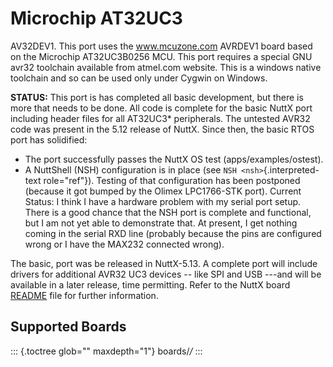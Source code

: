 Microchip AT32UC3
=================

AV32DEV1. This port uses the www.mcuzone.com AVRDEV1 board based on the
Microchip AT32UC3B0256 MCU. This port requires a special GNU avr32
toolchain available from atmel.com website. This is a windows native
toolchain and so can be used only under Cygwin on Windows.

**STATUS:** This port is has completed all basic development, but there
is more that needs to be done. All code is complete for the basic NuttX
port including header files for all AT32UC3\* peripherals. The untested
AVR32 code was present in the 5.12 release of NuttX. Since then, the
basic RTOS port has solidified:

-   The port successfully passes the NuttX OS test
    (apps/examples/ostest).
-   A NuttShell (NSH) configuration is in place (see
    `NSH <nsh>`{.interpreted-text role="ref"}). Testing of that
    configuration has been postponed (because it got bumped by the
    Olimex LPC1766-STK port). Current Status: I think I have a hardware
    problem with my serial port setup. There is a good chance that the
    NSH port is complete and functional, but I am not yet able to
    demonstrate that. At present, I get nothing coming in the serial RXD
    line (probably because the pins are configured wrong or I have the
    MAX232 connected wrong).

The basic, port was be released in NuttX-5.13. A complete port will
include drivers for additional AVR32 UC3 devices \-- like SPI and USB
\-\--and will be available in a later release, time permitting. Refer to
the NuttX board
[README](https://github.com/apache/nuttx/blob/master/Documentation/platforms/avr/at32uc3/boards/avr32dev1/README.txt)
file for further information.

Supported Boards
----------------

::: {.toctree glob="" maxdepth="1"}
boards/*/*
:::
